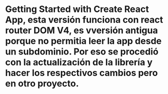 # Getting Started with Create React App, esta versión funciona con react router DOM V4, es vversión antigua porque no permitia leer la app desde un subdominio. Por eso se procedió con la actualización de la librería y hacer los respectivos cambios pero en otro proyecto.
